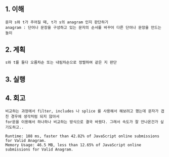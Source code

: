 # <Valid Anagram>

## 1. 이해

    문자 s와 t가 주어질 때, t가 s의 anagram 인지 판단하기
    anagram : 단어나 문장을 구성하고 있는 문자의 순서를 바꾸어 다른 단어나 문장을 만드는 놀이

## 2. 계획

    s와 t를 둘다 오름차순 또는 내림차순으로 정렬하여 같은 지 판단

## 3. 실행 

## 4. 회고

    비교하는 과정에서 filter, includes 나 splice 를 사용해서 해보려고 했는데 문자가 겹친 경우에 생각처럼 되지 않아서
    for문을 이용해서 하나하나 비교하는 방식으로 결국 바꿨다. 그래서 속도가 잘 안나온건가 싶기도하고..

    Runtime: 108 ms, faster than 42.82% of JavaScript online submissions for Valid Anagram.
    Memory Usage: 46.5 MB, less than 12.65% of JavaScript online submissions for Valid Anagram.
